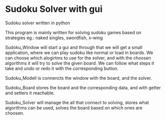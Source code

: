 # Sudoku Solver with gui
Sudoku solver written in python

This program is mainly written for solving sudoku games based on strategies eg.: naked singles, swordfish, x-wing

Sudoku_Window will start a gui and through that we will get a small application, where we can play sudoku like normal or load in boards. We can choose which alogirtms to use for the solver, and with the choosen algorithms it will try to solve the given board. We can follow what steps it take and undo or redo it with the corresponding button.

Sudoku_Modell is connencts the window with the board, and the solver.

Sudoku_Board stores the board and the corresponding data, and with getter and setters it reachable.

Sudoku_Solver will manage the all that connect to solving, stores what algorithms can be used, solves the board based on which ones are choosen.
